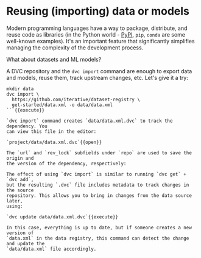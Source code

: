 # Reusing (importing) data or models

Modern programming languages have a way to package, distribute, and reuse code
as libraries (in the Python world - [PyPI](https://pypi.org/), `pip`, `conda`
are some well-known examples). It's an important feature that significantly
simplifies managing the complexity of the development process.

What about datasets and ML models?

A DVC repository and the `dvc import` command are enough to export data and models,
reuse them, track upstream changes, etc. Let's give it a try:

```
mkdir data
dvc import \
  https://github.com/iterative/dataset-registry \
  get-started/data.xml -o data/data.xml
```{{execute}}

`dvc import` command creates `data/data.xml.dvc` to track the dependency. You
can view this file in the editor: 

`project/data/data.xml.dvc`{{open}}

The `url` and `rev_lock` subfields under `repo` are used to save the origin and
the version of the dependency, respectively:

The effect of using `dvc import` is similar to running `dvc get` + `dvc add`,
but the resulting `.dvc` file includes metadata to track changes in the source
repository. This allows you to bring in changes from the data source later,
using:

`dvc update data/data.xml.dvc`{{execute}}

In this case, everything is up to date, but if someone creates a new version of
`data.xml` in the data registry, this command can detect the change and update the
`data/data.xml` file accordingly.
